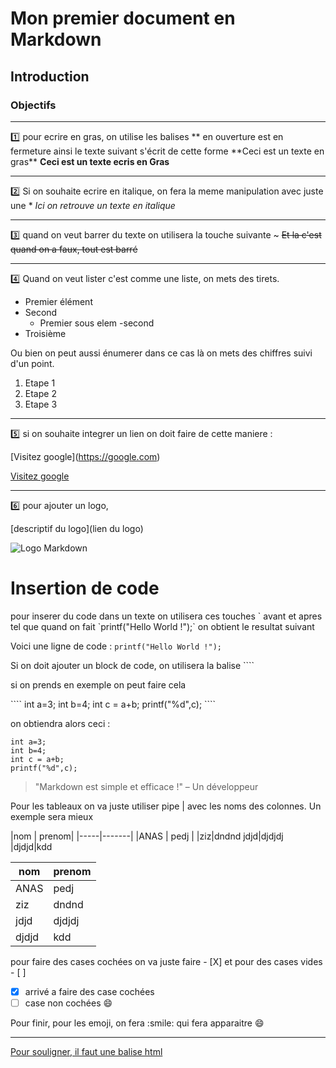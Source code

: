 # Mon premier document en Markdown
## Introduction
### Objectifs

-------
:one: pour ecrire en gras, on utilise les balises ** en ouverture est en fermeture
ainsi
le texte suivant s'écrit de cette forme \*\*Ceci est un texte en gras**
**Ceci est un texte ecris en Gras**

---
:two: Si on souhaite ecrire en italique, on fera la meme manipulation avec juste une * 
*Ici on retrouve un texte en italique*

---
:three: quand on veut barrer du texte on utilisera la touche suivante ~
~~Et la c'est quand on a faux, tout est barré~~

---

:four: Quand on veut lister c'est comme une liste, on mets des tirets.

- Premier élément
- Second
    - Premier sous elem
    -second
- Troisième


Ou bien on peut aussi énumerer dans ce cas là on mets des chiffres suivi d'un point.

1. Etape 1
2. Etape 2
3. Etape 3

---
:five: si on souhaite integrer un lien on doit faire de cette maniere :

\[Visitez google](https://google.com)

[Visitez google](https://google.com)

---
:six: pour ajouter un logo, 

\[descriptif du logo](lien du logo)

![Logo Markdown](https://upload.wikimedia.org/wikipedia/commons/4/48/Markdown-mark.svg)


# Insertion de code 

pour inserer du code dans un texte on utilisera ces touches \` avant et apres tel que quand on fait \`printf("Hello World !");`
on obtient le resultat suivant 

Voici une ligne de code : `printf("Hello World !");`


Si on doit ajouter un block de code, on utilisera la balise \```` 

si on prends en exemple on peut faire cela 

\````
int a=3;
int b=4;
int c = a+b;
printf("%d",c);
\````

on obtiendra alors ceci :

````
int a=3;
int b=4;
int c = a+b;
printf("%d",c);
````

> "Markdown est simple et efficace !" – Un développeur
> 

Pour les tableaux on va juste utiliser pipe | avec les noms des colonnes. Un exemple sera mieux

\|nom  | prenom|
\|-----|-------|
|ANAS | pedj  |
|ziz|dndnd
jdjd|djdjdj
|djdjd|kdd


|nom  | prenom|
|-----|-------|
|ANAS | pedj  |
|ziz|dndnd
jdjd|djdjdj
|djdjd|kdd


pour faire des cases cochées on va juste faire \- [X] et pour des cases vides \- [ ]


- [X] arrivé a faire des case cochées
- [ ] case non cochées :smile: 

Pour finir, pour les emoji, on fera \:smile\: qui fera apparaitre :smile:

---
<u>Pour souligner, il faut une balise html</u>


